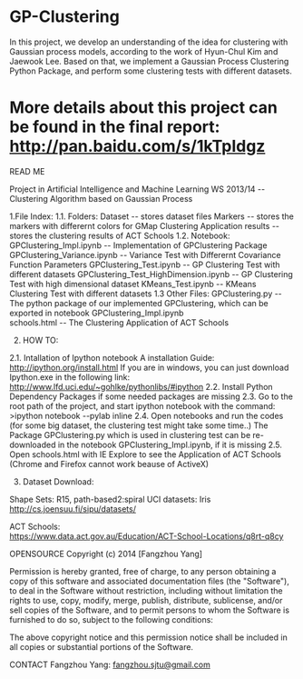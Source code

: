 # GP-Clustering

In this project, we develop an understanding of the idea for clustering with Gaussian process models, according to the work of Hyun-Chul Kim and Jaewook Lee. Based on that, we implement a Gaussian Process Clustering Python Package, and perform some clustering tests with different datasets.


More details about this project can be found in the final report:
http://pan.baidu.com/s/1kTpIdgz
==============

READ ME

Project in Artificial Intelligence and Machine Learning WS 2013/14
	-- Clustering Algorithm based on Gaussian Process
	
1.File Index:
	1.1. Folders:
		Dataset  -- stores dataset files
		Markers -- stores the markers with differernt colors for GMap Clustering Application 
		results -- stores the clustering results of ACT Schools
	1.2. Notebook:
		GPClustering_Impl.ipynb  -- Implementation of GPClustering Package
		GPClustering_Variance.ipynb -- Variance Test with Differernt Covariance Function Parameters
		GPClustering_Test.ipynb -- GP Clustering Test with different datasets 
		GPClustering_Test_HighDimension.ipynb -- GP Clustering Test with high dimensional dataset
		KMeans_Test.ipynb -- KMeans Clustering Test with different datasets
	1.3 Other Files:
		GPClustering.py -- The python package of our implemented GPClustering, which can be exported in notebook GPClustering_Impl.ipynb  
		schools.html -- The Clustering Application of ACT Schools

2. HOW TO:

2.1. Intallation of Ipython notebook
	A installation Guide: http://ipython.org/install.html
	If you are in windows, you can just download Ipython.exe in the following link: http://www.lfd.uci.edu/~gohlke/pythonlibs/#ipython
2.2. Install Python Dependency Packages if some needed packages are missing
2.3. Go to the root path of the project, and start ipython notebook with the command:
	>ipython notebook --pylab inline
2.4. Open notebooks and run the codes (for some big dataset, the clustering test might take some time..)
	The Package GPClustering.py which is used in clustering test can be re-downloaded in the notebook GPClustering_Impl.ipynb, if it is missing
2.5. Open schools.html with IE Explore to see the Application of ACT Schools (Chrome and Firefox cannot work beause of ActiveX) 

3. Dataset Download: 

Shape Sets: R15, path-based2:spiral
UCI datasets: Iris
	http://cs.joensuu.fi/sipu/datasets/
		
ACT Schools:	
	https://www.data.act.gov.au/Education/ACT-School-Locations/q8rt-q8cy
	


OPENSOURCE
Copyright (c) 2014 [Fangzhou Yang]

Permission is hereby granted, free of charge, to any person obtaining a copy of this software and associated documentation files (the "Software"), to deal in the Software without restriction, including without limitation the rights to use, copy, modify, merge, publish, distribute, sublicense, and/or sell copies of the Software, and to permit persons to whom the Software is furnished to do so, subject to the following conditions:

The above copyright notice and this permission notice shall be included in all copies or substantial portions of the Software.

CONTACT
Fangzhou Yang: fangzhou.sjtu@gmail.com
